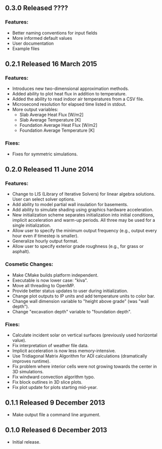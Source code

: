 0.3.0 Released ????
-------------------
### Features:
* Better naming conventions for input fields
* More informed default values
* User documentation
* Example files

0.2.1 Released 16 March 2015
----------------------------
### Features:
* Introduces new two-dimensional approximation methods.
* Added ability to plot heat flux in addition to temperature.
* Added the ability to read indoor air temperatures from a CSV file.
* Microsecond resolution for elapsed time listed in stdout.
* More output variables:
  * Slab Average Heat Flux [W/m2]
  * Slab Average Temperature [K]
  * Foundation Average Heat Flux [W/m2]
  * Foundation Average Temperature [K]

### Fixes:
* Fixes for symmetric simulations.

0.2.0 Released 11 June 2014
---------------------------
### Features:
* Change to LIS (Library of Iterative Solvers) for linear algebra solutions.
  User can select solver options.
* Add ability to model partial wall insulation for basements.
* Add ability to simulate shading using graphics hardware acceleration.
* New initialization scheme separates initialization into initial conditions,
  implicit acceleration and warm-up periods. All three may be used for a single
  initialization.
* Allow user to specify the minimum output frequency (e.g., output every hour
  even if timestep is smaller).
* Generalize hourly output format.
* Allow user to specify exterior grade roughness (e.g., for grass or asphalt).

### Cosmetic Changes:
* Make CMake builds platform independent.
* Executable is now lower case: "kiva".
* Move all threading to OpenMP.
* Provide better status updates to user during initialization.
* Change plot outputs to IP units and add temperature units to color bar.
* Change wall dimension variable to "height above grade" (was "wall depth").
* Change "excavation depth" variable to "foundation depth".

### Fixes:
* Calculate incident solar on vertical surfaces (previously used horizontal
  value).
* Fix interpretation of weather file data.
* Implicit acceleration is now less memory-intensive.
* Use Tridiagonal Matrix Algorithm for ADI calculations (dramatically improves
  runtime).
* Fix problem where interior cells were not growing towards the center in 3D
  simulations.
* Fix windward convection algorithm typo.
* Fix block outlines in 3D slice plots.
* Fix plot update for plots starting mid-year.

0.1.1 Released 9 December 2013
------------------------------
* Make output file a command line argument.

0.1.0 Released 6 December 2013
------------------------------
* Initial release.
